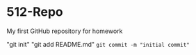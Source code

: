 # 512-Repo

My first GitHub repository for homework

"git init" "git add README.md" `git commit -m "initial commit"`

